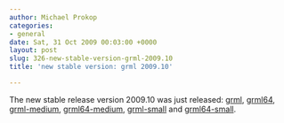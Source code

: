 ```yaml
---
author: Michael Prokop
categories:
- general
date: Sat, 31 Oct 2009 00:03:00 +0000
layout: post
slug: 326-new-stable-version-grml-2009.10
title: 'new stable version: grml 2009.10'

---
```

The new stable release version 2009\.10 was just released: [grml](http://grml.org/changelogs/README-grml-2009.10/), [grml64](http://grml.org/changelogs/README-grml64-2009.10/), [grml\-medium](http://grml.org/changelogs/README-grml-medium-2009.10/), [grml64\-medium](http://grml.org/changelogs/README-grml64-medium-2009.10/), [grml\-small](http://grml.org/changelogs/README-grml-small-2009.10/) and [grml64\-small](http://grml.org/changelogs/README-grml64-small-2009.10/).
